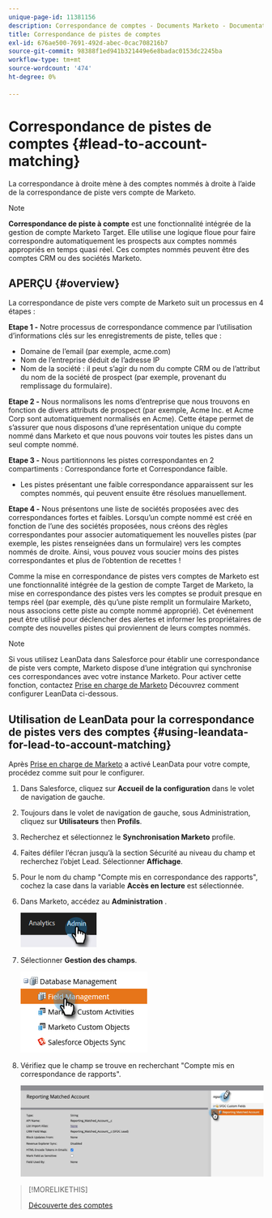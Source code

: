 ```yaml
---
unique-page-id: 11381156
description: Correspondance de comptes - Documents Marketo - Documentation du produit
title: Correspondance de pistes de comptes
exl-id: 676ae500-7691-492d-abec-0cac708216b7
source-git-commit: 98388f1ed941b321449e6e8badac0153dc2245ba
workflow-type: tm+mt
source-wordcount: '474'
ht-degree: 0%

---
```


# Correspondance de pistes de comptes {#lead-to-account-matching}

La correspondance à droite mène à des comptes nommés à droite à l’aide de la correspondance de piste vers compte de Marketo.

>[!NOTE]
>
>**Correspondance de piste à compte** est une fonctionnalité intégrée de la gestion de compte Marketo Target. Elle utilise une logique floue pour faire correspondre automatiquement les prospects aux comptes nommés appropriés en temps quasi réel. Ces comptes nommés peuvent être des comptes CRM ou des sociétés Marketo.

## APERÇU {#overview}

La correspondance de piste vers compte de Marketo suit un processus en 4 étapes :

**Etape 1 -** Notre processus de correspondance commence par l’utilisation d’informations clés sur les enregistrements de piste, telles que :

* Domaine de l’email (par exemple, acme.com)
* Nom de l’entreprise déduit de l’adresse IP
* Nom de la société : il peut s’agir du nom du compte CRM ou de l’attribut du nom de la société de prospect (par exemple, provenant du remplissage du formulaire).

**Etape 2 -** Nous normalisons les noms d’entreprise que nous trouvons en fonction de divers attributs de prospect (par exemple, Acme Inc. et Acme Corp sont automatiquement normalisés en Acme). Cette étape permet de s’assurer que nous disposons d’une représentation unique du compte nommé dans Marketo et que nous pouvons voir toutes les pistes dans un seul compte nommé.

**Etape 3 -** Nous partitionnons les pistes correspondantes en 2 compartiments : Correspondance forte et Correspondance faible.

* Les pistes présentant une faible correspondance apparaissent sur les comptes nommés, qui peuvent ensuite être résolues manuellement.

**Etape 4 -** Nous présentons une liste de sociétés proposées avec des correspondances fortes et faibles. Lorsqu’un compte nommé est créé en fonction de l’une des sociétés proposées, nous créons des règles correspondantes pour associer automatiquement les nouvelles pistes (par exemple, les pistes renseignées dans un formulaire) vers les comptes nommés de droite. Ainsi, vous pouvez vous soucier moins des pistes correspondantes et plus de l’obtention de recettes !

Comme la mise en correspondance de pistes vers comptes de Marketo est une fonctionnalité intégrée de la gestion de compte Target de Marketo, la mise en correspondance des pistes vers les comptes se produit presque en temps réel (par exemple, dès qu’une piste remplit un formulaire Marketo, nous associons cette piste au compte nommé approprié). Cet événement peut être utilisé pour déclencher des alertes et informer les propriétaires de compte des nouvelles pistes qui proviennent de leurs comptes nommés.

>[!NOTE]
>
>Si vous utilisez LeanData dans Salesforce pour établir une correspondance de piste vers compte, Marketo dispose d’une intégration qui synchronise ces correspondances avec votre instance Marketo. Pour activer cette fonction, contactez [Prise en charge de Marketo](https://nation.marketo.com/t5/Support/ct-p/Support) Découvrez comment configurer LeanData ci-dessous.

## Utilisation de LeanData pour la correspondance de pistes vers des comptes {#using-leandata-for-lead-to-account-matching}

Après [Prise en charge de Marketo](https://nation.marketo.com/t5/Support/ct-p/Support) a activé LeanData pour votre compte, procédez comme suit pour le configurer.

1. Dans Salesforce, cliquez sur **Accueil de la configuration** dans le volet de navigation de gauche.

1. Toujours dans le volet de navigation de gauche, sous Administration, cliquez sur **Utilisateurs** then **Profils**.

1. Recherchez et sélectionnez le **Synchronisation Marketo** profile.

1. Faites défiler l’écran jusqu’à la section Sécurité au niveau du champ et recherchez l’objet Lead. Sélectionner **Affichage**.

1. Pour le nom du champ &quot;Compte mis en correspondance des rapports&quot;, cochez la case dans la variable **Accès en lecture** est sélectionnée.

1. Dans Marketo, accédez au **Administration** .

   ![](assets/lead-to-account-matching-1.png)

1. Sélectionner **Gestion des champs**.

   ![](assets/lead-to-account-matching-2.png)

1. Vérifiez que le champ se trouve en recherchant &quot;Compte mis en correspondance de rapports&quot;.

   ![](assets/lead-to-account-matching-3.png)

>[!MORELIKETHIS]
>
>[Découverte des comptes](/help/marketo/product-docs/target-account-management/target/named-accounts/discover-accounts.md)
